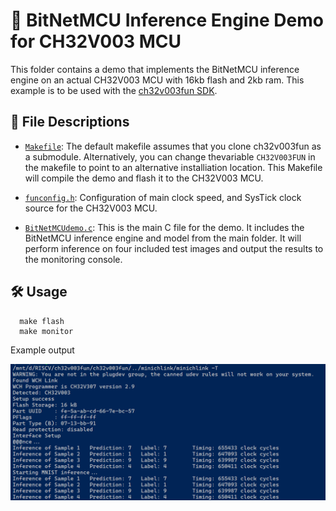 # 🚀 BitNetMCU Inference Engine Demo for CH32V003 MCU

This folder contains a demo that implements the BitNetMCU inference engine on an actual CH32V003 MCU with 16kb flash and 2kb ram. This example is to be used with the [ch32v003fun SDK](https://github.com/cnlohr/ch32v003fun).

## 📁 File Descriptions

- [`Makefile`](Makefile): The default makefile assumes that you clone ch32v003fun as a submodule. Alternatively, you can change thevariable `CH32V003FUN` in the makefile to point to an alternative installiation location. This Makefile will compile the demo and flash it to the CH32V003 MCU. 

- [`funconfig.h`](funconfig.h): Configuration of main clock speed, and SysTick clock source for the CH32V003 MCU.

- [`BitNetMCUdemo.c`](BitNetMCUdemo.c): This is the main C file for the demo. It includes the BitNetMCU inference engine and model from the main folder. It will perform inference on four included test images and output the results to the monitoring console. 

## 🛠️ Usage  

```
  make flash
  make monitor
```
Example output

![Example output on Monitor](console.png)